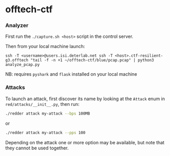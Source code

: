 # offtech-ctf

### Analyzer

First run the `./capture.sh <host>` script in the control server.

Then from your local machine launch:

```
ssh -T <username>@users.isi.deterlab.net ssh -T <host>.ctf-resilient-g3.offtech "tail -f -n +1 ~/offtech-ctf/blue/pcap.pcap" | python3 analyze_pcap.py
```

NB: requires `pyshark` and `flask` installed on your local machine


### Attacks

To launch an attack, first discover its name by looking at the `Attack` enum in
`red/attacks/__init__.py`, then run:

```bash
./redder attack my-attack --bps 100MB
```

or

```bash
./redder attack my-attack --pps 100
```

Depending on the attack one or more option may be available, but note that they 
cannot be used together.
